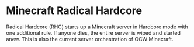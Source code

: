 # Minecraft Radical Hardcore
Radical Hardcore (RHC) starts up a Minecraft server in Hardcore mode with one additional rule. If anyone dies, the entire server is wiped and started anew. This is also the current server orchestration of OCW Minecraft.
